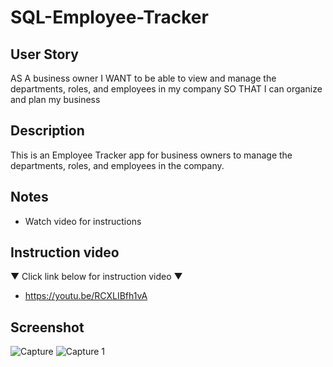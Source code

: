 # SQL-Employee-Tracker

## User Story
AS A business owner
I WANT to be able to view and manage the departments, roles, and employees in my company
SO THAT I can organize and plan my business

## Description
This is an Employee Tracker app for business owners to manage the departments, roles, and employees in the company.

## Notes
- Watch video for instructions

## Instruction video

▼ Click link below for instruction video ▼
- https://youtu.be/RCXLIBfh1vA 

## Screenshot
![Capture](https://user-images.githubusercontent.com/109838413/205793223-7dea8924-b82a-40b7-806b-ad7447644770.PNG)
![Capture 1](https://user-images.githubusercontent.com/109838413/205793227-3b241d93-bd6d-46c1-b2c5-e0dfb526feaf.PNG)

